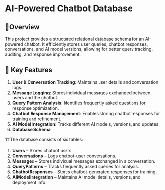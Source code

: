 # AI-Powered Chatbot Database

## 📌Overview
This project provides a structured relational database schema for an AI-powered chatbot. It efficiently stores user queries, chatbot responses, conversations, and AI model versions, allowing for better query tracking, auditing, and response improvement.

## 🚀 Key Features
1. **User & Conversation Tracking**: Maintains user details and conversation logs.
2. **Message Logging**: Stores individual messages exchanged between users and the chatbot.
3. **Query Pattern Analysis**: Identifies frequently asked questions for response optimization.
4. **Chatbot Response Management**: Enables storing chatbot responses for training and refinement.
5. **AI Model Integration**: Tracks different AI models, versions, and updates.
6. **Database Schema**

🏗️The database consists of six tables:

1. **Users** – Stores chatbot users.
2. **Conversations** – Logs chatbot-user conversations.
3. **Messages** – Stores individual messages exchanged in a conversation.
4. **QueryPatterns** – Tracks frequently asked queries for analysis.
5. **ChatbotResponses** – Stores chatbot-generated responses for training.
6. **AIModelIntegration** – Maintains AI model details, versions, and deployment info.

